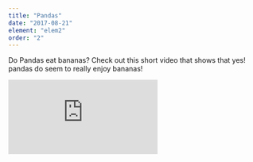 ```yaml
---
title: "Pandas"
date: "2017-08-21"
element: "elem2"
order: "2"
---
```


Do Pandas eat bananas? Check out this short video that shows that yes! pandas do
seem to really enjoy bananas!

<iframe class="highcharts-iframe" src="https://app.everviz.com/embed/2wMHfoPdo/" title="Chart: Städteregion Aachen" style="border: 0; width: 500px,height: 800px"></iframe>

